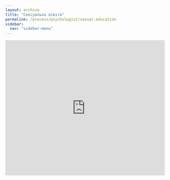 ```yaml
---
layout: archive
title: "Сексуальна освіта"
permalink: /process/psychologist/sexual-education
sidebar:
  nav: "sidebar-menu"
---
```


<div style="left: 0; width: 100%; height: 0; position: relative; padding-bottom: 85.0847%;"><iframe src="https://drive.google.com/file/d/1PQSK4VdsdC969bW6JCBoyhzfRPm648Sv/preview" style="border: 0; top: 0; left: 0; width: 100%; height: 100%; position: absolute;" allowfullscreen></iframe></div>
